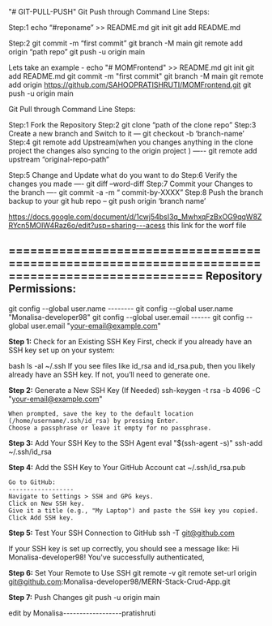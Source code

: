 "# GIT-PULL-PUSH" 
Git Push through Command Line 
Steps:

Step:1
 echo “#reponame” >> README.md
 git init
 git add README.md 


Step:2
	git commit -m “first commit” 
	git branch -M main
	git remote add origin “path repo”
	git push -u origin main
	


Lets take an example -
echo "# MOMFrontend" >> README.md
git init
git add README.md
git commit -m "first commit"
git branch -M main
git remote add origin https://github.com/SAHOOPRATISHRUTI/MOMFrontend.git
git push -u origin main

Git Pull through Command Line 
Steps:

Step:1
	Fork the Repository
Step:2
	git clone “path of the clone repo”
Step:3
	Create a new branch and Switch to it — git checkout -b ‘branch-name’
Step:4
	git remote add Upstream(when you changes anything in the clone project  the changes also          syncing to the origin project )  —-- git remote add upstream “original-repo-path”

Step:5
	Change and Update what do you want to do
Step:6
	Verify the changes you made —- git diff –word-diff
Step:7
	Commit your Changes to the branch  —-  git commit -a -m “ commit-by-XXXX”
Step:8
	Push the branch backup to your git hub repo – git push origin ‘branch name’



 https://docs.google.com/document/d/1cwj54bsI3q_MwhxqFzBxOG9qqW8ZRYcn5MOlW4Raz6o/edit?usp=sharing---acess this link  for the worf file

=================================================================================================
**Repository Permissions:**
----------------------------
git config --global user.name   -------- git config --global user.name "Monalisa-developer98"
git config --global user.email    ------ git config --global user.email "your-email@example.com"

**Step 1:** Check for an Existing SSH Key
First, check if you already have an SSH key set up on your system:

bash
ls -al ~/.ssh
If you see files like id_rsa and id_rsa.pub, then you likely already have an SSH key. If not, you’ll need to generate one.

**Step 2:** Generate a New SSH Key (If Needed)
ssh-keygen -t rsa -b 4096 -C "your-email@example.com"

	When prompted, save the key to the default location (/home/username/.ssh/id_rsa) by pressing Enter.
	Choose a passphrase or leave it empty for no passphrase.

**Step 3:** Add Your SSH Key to the SSH Agent
eval "$(ssh-agent -s)"
ssh-add ~/.ssh/id_rsa

**Step 4:** Add the SSH Key to Your GitHub Account
cat ~/.ssh/id_rsa.pub

	Go to GitHub:
 	------------------
	Navigate to Settings > SSH and GPG keys.
	Click on New SSH key.
	Give it a title (e.g., "My Laptop") and paste the SSH key you copied.
	Click Add SSH key.

 **Step 5:** Test Your SSH Connection to GitHub
 ssh -T git@github.com

If your SSH key is set up correctly, you should see a message like: Hi Monalisa-developer98! You've successfully authenticated,

**Step 6:** Set Your Remote to Use SSH
git remote -v
git remote set-url origin git@github.com:Monalisa-developer98/MERN-Stack-Crud-App.git

**Step 7:** Push Changes
git push -u origin main



edit by Monalisa------------------pratishruti
